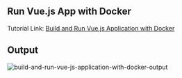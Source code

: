 ## Run Vue.js App with Docker
Tutorial Link: [Build and Run Vue.js Application with Docker](https://www.mynotepaper.com/.html)

## Output
![build-and-run-vue-js-application-with-docker-output](https://user-images.githubusercontent.com/13184472/67418190-239ba280-f5ec-11e9-89ff-0d2fe7878430.png)